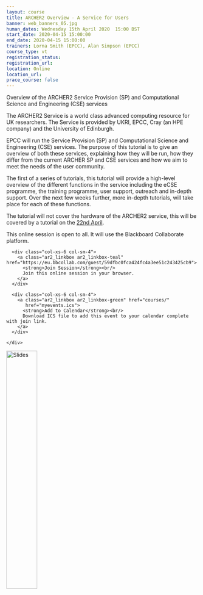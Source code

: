 ```yaml
---
layout: course
title: ARCHER2 Overview - A Service for Users
banner: web_banners_05.jpg
human_dates: Wednesday 15th April 2020  15:00 BST
start_date: 2020-04-15 15:00:00
end_date: 2020-04-15 15:00:00
trainers: Lorna Smith (EPCC), Alan Simpson (EPCC)
course_type: vt
registration_status:
registration_url:
location: Online
location_url:
prace_course: false
---
```


Overview of the ARCHER2 Service Provision (SP) and Computational Science and Engineering (CSE) services

The ARCHER2 Service is a world class advanced computing resource for UK researchers. The Service is provided by UKRI, EPCC, Cray (an HPE company) and the University of Edinburgh.

EPCC will run the Service Provision (SP) and Computational Science and Engineering (CSE) services. The purpose of this tutorial is to give an overview of both these services, explaining how they will be run, how they differ from the current ARCHER SP and CSE services and how we aim to meet the needs of the user community.

The first of a series of tutorials, this tutorial will provide a high-level overview of the different functions in the service including the eCSE programme, the training programme, user support, outreach and in-depth support. Over the next few weeks further, more in-depth tutorials, will take place for each of these functions.

The tutorial will not cover the hardware of the ARCHER2 service, this will be covered by a tutorial on the [22nd April](../200422-archer2-hardware/).

This online session is open to all.  It will use the Blackboard Collaborate platform. 

<section id="service">
  <div class="container">
    <div class="row ">	

      <div class="col-xs-6 col-sm-4">
        <a class="ar2_linkbox ar2_linkbox-teal" href="https://eu.bbcollab.com/guest/59dfbc0fca424fc4a3ee51c243425cb9">
          <strong>Join Session</strong><br/>
          Join this online session in your browser.
        </a>
      </div>

      <div class="col-xs-6 col-sm-4">
        <a class="ar2_linkbox ar2_linkbox-green" href="courses/"
           href="myevents.ics">
          <strong>Add to Calendar</strong><br/>
          Download ICS file to add this event to your calendar complete with join link.
        </a>
      </div>
										
    </div>
  </div>
</section>


<p><a href="ARCHER2_Overview_v1.0.pdf"><img src="ARCHER2_Overview_v1.0.png" alt="Slides" width="40%"/></a></p>
